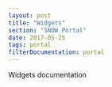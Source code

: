```yaml
---
layout: post
title: "Widgets"
section: "SNOW Portal"
date: 2017-05-25
tags: portal
filterDocumentation: portal
---
```

Widgets documentation